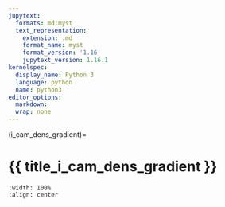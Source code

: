 ```yaml
---
jupytext:
  formats: md:myst
  text_representation:
    extension: .md
    format_name: myst
    format_version: '1.16'
    jupytext_version: 1.16.1
kernelspec:
  display_name: Python 3
  language: python
  name: python3
editor_options: 
  markdown: 
  wrap: none
---
```

(i_cam_dens_gradient)=
# {{ title_i_cam_dens_gradient }}

```{figure} ../03_images/03_image_files/00_coming_soon.png
:width: 100%
:align: center
```